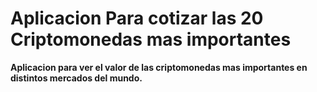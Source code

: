 # Aplicacion Para cotizar las 20 Criptomonedas mas importantes

**Aplicacion para ver el valor de las criptomonedas mas importantes en distintos mercados del mundo.**
